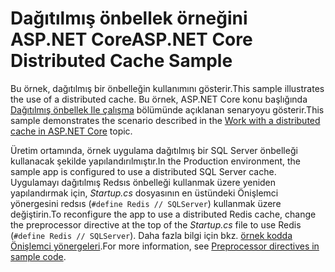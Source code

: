 # <a name="aspnet-core-distributed-cache-sample"></a><span data-ttu-id="8b561-101">Dağıtılmış önbellek örneğini ASP.NET Core</span><span class="sxs-lookup"><span data-stu-id="8b561-101">ASP.NET Core Distributed Cache Sample</span></span>

<span data-ttu-id="8b561-102">Bu örnek, dağıtılmış bir önbelleğin kullanımını gösterir.</span><span class="sxs-lookup"><span data-stu-id="8b561-102">This sample illustrates the use of a distributed cache.</span></span> <span data-ttu-id="8b561-103">Bu örnek, ASP.NET Core konu başlığında [Dağıtılmış önbellek Ile çalışma](https://docs.microsoft.com/aspnet/core/performance/caching/distributed) bölümünde açıklanan senaryoyu gösterir.</span><span class="sxs-lookup"><span data-stu-id="8b561-103">This sample demonstrates the scenario described in the [Work with a distributed cache in ASP.NET Core](https://docs.microsoft.com/aspnet/core/performance/caching/distributed) topic.</span></span>

<span data-ttu-id="8b561-104">Üretim ortamında, örnek uygulama dağıtılmış bir SQL Server önbelleği kullanacak şekilde yapılandırılmıştır.</span><span class="sxs-lookup"><span data-stu-id="8b561-104">In the Production environment, the sample app is configured to use a distributed SQL Server cache.</span></span> <span data-ttu-id="8b561-105">Uygulamayı dağıtılmış Redsıs önbelleği kullanmak üzere yeniden yapılandırmak için, *Startup.cs* dosyasının en üstündeki Önişlemci yönergesini redsıs (`#define Redis // SQLServer`) kullanmak üzere değiştirin.</span><span class="sxs-lookup"><span data-stu-id="8b561-105">To reconfigure the app to use a distributed Redis cache, change the preprocessor directive at the top of the *Startup.cs* file to use Redis (`#define Redis // SQLServer`).</span></span> <span data-ttu-id="8b561-106">Daha fazla bilgi için bkz. [örnek kodda Önişlemci yönergeleri](https://docs.microsoft.com/aspnet/core/#preprocessor-directives-in-sample-code).</span><span class="sxs-lookup"><span data-stu-id="8b561-106">For more information, see [Preprocessor directives in sample code](https://docs.microsoft.com/aspnet/core/#preprocessor-directives-in-sample-code).</span></span>
